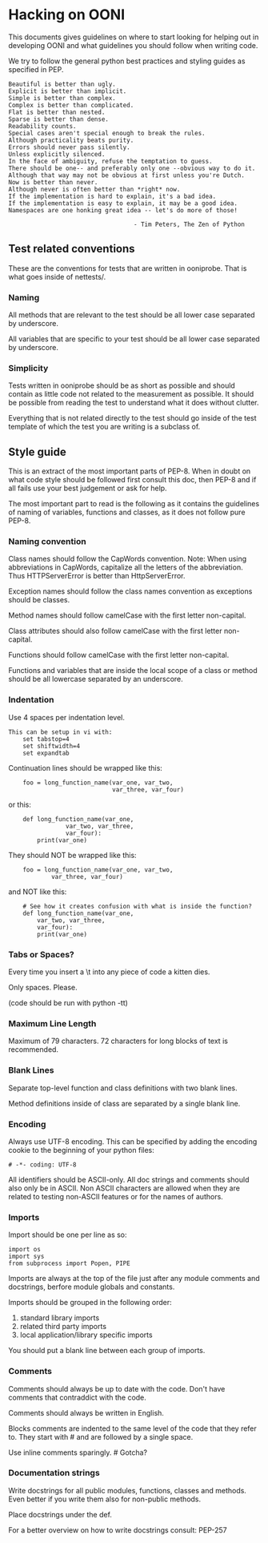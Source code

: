 # Hacking on OONI

This documents gives guidelines on where to start looking
for helping out in developing OONI and what guidelines you
should follow when writing code.

We try to follow the general python best practices and styling
guides as specified in PEP.

    Beautiful is better than ugly.
    Explicit is better than implicit.
    Simple is better than complex.
    Complex is better than complicated.
    Flat is better than nested.
    Sparse is better than dense.
    Readability counts.
    Special cases aren't special enough to break the rules.
    Although practicality beats purity.
    Errors should never pass silently.
    Unless explicitly silenced.
    In the face of ambiguity, refuse the temptation to guess.
    There should be one-- and preferably only one --obvious way to do it.
    Although that way may not be obvious at first unless you're Dutch.
    Now is better than never.
    Although never is often better than *right* now.
    If the implementation is hard to explain, it's a bad idea.
    If the implementation is easy to explain, it may be a good idea.
    Namespaces are one honking great idea -- let's do more of those!

                                       - Tim Peters, The Zen of Python

## Test related conventions

These are the conventions for tests that are written in ooniprobe. That is what
goes inside of nettests/.

### Naming

All methods that are relevant to the test should be all lower case separated by
underscore.

All variables that are specific to your test should be all lower case separated
by underscore.

### Simplicity

Tests written in ooniprobe should be as short as possible and should contain as
little code not related to the measurement as possible. It should be possible
from reading the test to understand what it does without clutter.

Everything that is not related directly to the test should go inside of the
test template of which the test you are writing is a subclass of.


## Style guide

This is an extract of the most important parts of PEP-8. When in doubt on
what code style should be followed first consult this doc, then PEP-8 and
if all fails use your best judgement or ask for help.

The most important part to read is the following as it contains the guidelines
of naming of variables, functions and classes, as it does not follow pure
PEP-8.

### Naming convention

Class names should follow the CapWords convention.
Note: When using abbreviations in CapWords, capitalize all the letters
      of the abbreviation.  Thus HTTPServerError is better than
      HttpServerError.

Exception names should follow the class names convention as exceptions
should be classes.

Method names should follow camelCase with the first letter non-capital.

Class attributes should also follow camelCase with the first letter non-capital.

Functions should follow camelCase with the first letter non-capital.

Functions and variables that are inside the local scope of a class or method
should be all lowercase separated by an underscore.

### Indentation

Use 4 spaces per indentation level.

    This can be setup in vi with:
        set tabstop=4
        set shiftwidth=4
        set expandtab


Continuation lines should be wrapped like this:

        foo = long_function_name(var_one, var_two,
                                 var_three, var_four)

or this:

        def long_function_name(var_one,
                    var_two, var_three,
                    var_four):
            print(var_one)


They should NOT be wrapped like this:

        foo = long_function_name(var_one, var_two,
                var_three, var_four)

and NOT like this:

        # See how it creates confusion with what is inside the function?
        def long_function_name(var_one,
            var_two, var_three,
            var_four):
            print(var_one)


### Tabs or Spaces?

Every time you insert a \t into any piece of code a kitten dies.

Only spaces. Please.

(code should be run with python -tt)

### Maximum Line Length

Maximum of 79 characters. 72 characters for long blocks of text is recommended.

### Blank Lines

Separate top-level function and class definitions with two blank lines.

Method definitions inside of class are separated by a single blank line.


### Encoding

Always use UTF-8 encoding. This can be specified by adding the encoding cookie
to the beginning of your python files:

    # -*- coding: UTF-8

All identifiers should be ASCII-only. All doc strings and comments should also
only be in ASCII. Non ASCII characters are allowed when they are related to
testing non-ASCII features or for the names of authors.


### Imports

Import should be one per line as so:

    import os
    import sys
    from subprocess import Popen, PIPE

Imports are always at the top of the file just after any module comments
and docstrings, berfore module globals and constants.

Imports should be grouped in the following order:

1. standard library imports
2. related third party imports
3. local application/library specific imports

You should put a blank line between each group of imports.


### Comments

Comments should always be up to date with the code. Don't have
comments that contraddict with the code.

Comments should always be written in English.

Blocks comments are indented to the same level of the code that
they refer to. They start with # and are followed by a single space.

Use inline comments sparingly. # Gotcha?


### Documentation strings

Write docstrings for all public modules, functions, classes and
methods. Even better if you write them also for non-public methods.

Place docstrings under the def.

For a better overview on how to write docstrings consult: PEP-257

